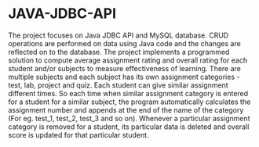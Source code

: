 # JAVA-JDBC-API
The project focuses on Java JDBC API and MySQL database. CRUD operations are performed on data using Java code and the changes are reflected on to the database.  The project implements a programmed solution to compute average assignment rating and overall rating for each student and/or subjects to measure effectiveness of learning.  There are multiple subjects and each subject has its own assignment categories - test, lab, project and quiz. Each student can give similar assignment different times. So each time when similar assignment category is entered for a student for a similar subject, the program automatically calculates the assignment number and appends at the end of the name of the category (For eg. test_1, test_2, test_3 and so on).  Whenever a particular assignment category is removed for a student, its particular data is deleted and overall score is updated for that particular student.
